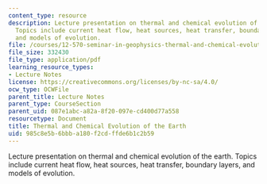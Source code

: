 ```yaml
---
content_type: resource
description: Lecture presentation on thermal and chemical evolution of the earth.
  Topics include current heat flow, heat sources, heat transfer, boundary layers,
  and models of evolution.
file: /courses/12-570-seminar-in-geophysics-thermal-and-chemical-evolution-of-the-earth-spring-2005/985c8e5b6bbba180f2cdffde6b1c2b59_lectureoconnell.pdf
file_size: 332430
file_type: application/pdf
learning_resource_types:
- Lecture Notes
license: https://creativecommons.org/licenses/by-nc-sa/4.0/
ocw_type: OCWFile
parent_title: Lecture Notes
parent_type: CourseSection
parent_uid: 087e1abc-a82a-8f20-097e-cd400d77a558
resourcetype: Document
title: Thermal and Chemical Evolution of the Earth
uid: 985c8e5b-6bbb-a180-f2cd-ffde6b1c2b59
---
```

Lecture presentation on thermal and chemical evolution of the earth. Topics include current heat flow, heat sources, heat transfer, boundary layers, and models of evolution.